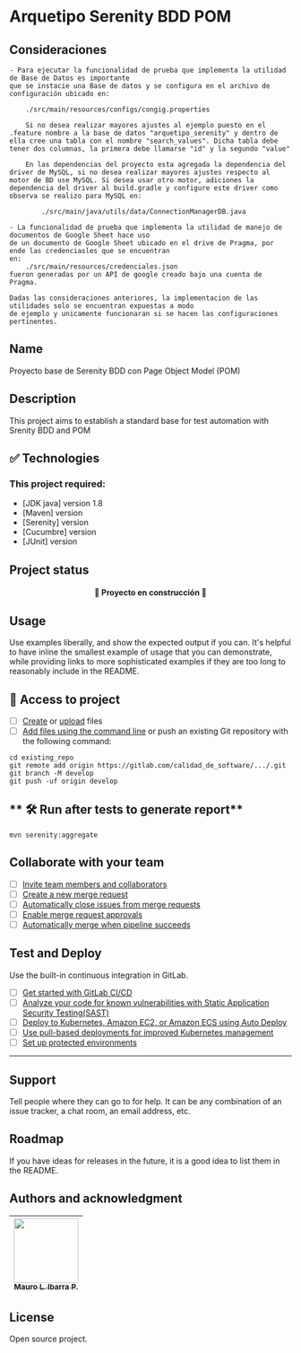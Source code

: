 # Arquetipo Serenity BDD POM

## Consideraciones
    - Para ejecutar la funcionalidad de prueba que implementa la utilidad de Base de Datos es importante 
    que se instacie una Base de datos y se configura en el archivo de configuración ubicado en:
        
        ./src/main/resources/configs/congig.properties

        Si no desea realizar mayores ajustes al ejemplo puesto en el .feature nombre a la base de datos "arquetipo_serenity" y dentro de ella cree una tabla con el nombre "search_values". Dicha tabla debe tener dos columnas, la primera debe llamarse "id" y la segundo "value"

        En las dependencias del proyecto esta agregada la dependencia del driver de MySQL, si no desea realizar mayores ajustes respecto al motor de BD use MySQL. Si desea usar otro motor, adiciones la dependencia del driver al build.gradle y configure este driver como observa se realizo para MySQL en: 
        
            ./src/main/java/utils/data/ConnectionManagerDB.java

    - La funcionalidad de prueba que implementa la utilidad de manejo de documentos de Google Sheet hace uso
    de un documento de Google Sheet ubicado en el drive de Pragma, por ende las credenciasles que se encuentran
    en: 
        ./src/main/resources/credenciales.json
    fueron generadas por un API de google creado bajo una cuenta de Pragma.

    Dadas las consideraciones anteriores, la implementacion de las utilidades solo se encuentran expuestas a modo 
    de ejemplo y unicamente funcionaran si se hacen las configuraciones pertinentes.

## Name
Proyecto base de Serenity BDD con Page Object Model (POM)

## Description
This project aims to establish a standard base for test automation with Srenity BDD and POM


## ✅ Technologies
### This project required:
- [JDK java] version 1.8
- [Maven] version
- [Serenity] version
- [Cucumbre] version
- [JUnit] version

## Project status
<h4 align="center"> 🚧 Proyecto en construcción 🚧 </h4> 

## Usage
Use examples liberally, and show the expected output if you can. It's helpful to have inline the smallest example of usage that you can demonstrate, while providing links to more sophisticated examples if they are too long to reasonably include in the README.

## 📁 Access to project

- [ ] [Create](https://docs.gitlab.com/ee/user/project/repository/web_editor.html#create-a-file) or [upload](https://docs.gitlab.com/ee/user/project/repository/web_editor.html#upload-a-file) files
- [ ] [Add files using the command line](https://docs.gitlab.com/ee/gitlab-basics/add-file.html#add-a-file-using-the-command-line) or push an existing Git repository with the following command:

```
cd existing_repo
git remote add origin https://gitlab.com/calidad_de_software/.../.git
git branch -M develop
git push -uf origin develop
```

## ** 🛠️ Run after tests to generate report**
```
mvn serenity:aggregate
```

## Collaborate with your team

- [ ] [Invite team members and collaborators](https://docs.gitlab.com/ee/user/project/members/)
- [ ] [Create a new merge request](https://docs.gitlab.com/ee/user/project/merge_requests/creating_merge_requests.html)
- [ ] [Automatically close issues from merge requests](https://docs.gitlab.com/ee/user/project/issues/managing_issues.html#closing-issues-automatically)
- [ ] [Enable merge request approvals](https://docs.gitlab.com/ee/user/project/merge_requests/approvals/)
- [ ] [Automatically merge when pipeline succeeds](https://docs.gitlab.com/ee/user/project/merge_requests/merge_when_pipeline_succeeds.html)

## Test and Deploy

Use the built-in continuous integration in GitLab.

- [ ] [Get started with GitLab CI/CD](https://docs.gitlab.com/ee/ci/quick_start/index.html)
- [ ] [Analyze your code for known vulnerabilities with Static Application Security Testing(SAST)](https://docs.gitlab.com/ee/user/application_security/sast/)
- [ ] [Deploy to Kubernetes, Amazon EC2, or Amazon ECS using Auto Deploy](https://docs.gitlab.com/ee/topics/autodevops/requirements.html)
- [ ] [Use pull-based deployments for improved Kubernetes management](https://docs.gitlab.com/ee/user/clusters/agent/)
- [ ] [Set up protected environments](https://docs.gitlab.com/ee/ci/environments/protected_environments.html)

***

## Support
Tell people where they can go to for help. It can be any combination of an issue tracker, a chat room, an email address, etc.

## Roadmap
If you have ideas for releases in the future, it is a good idea to list them in the README.

## Authors and acknowledgment

| [<img src="https://gitlab.com/uploads/-/system/user/avatar/13437423/avatar.png?width=400" width=115><br><sub>Mauro L. Ibarra P.</sub>](https://gitlab.com/mauro.ibarrap) <br/> | 
|:------------------------------------------------------------------------------------------------------------------------------------------------------------------------------:|

## License
Open source project.


